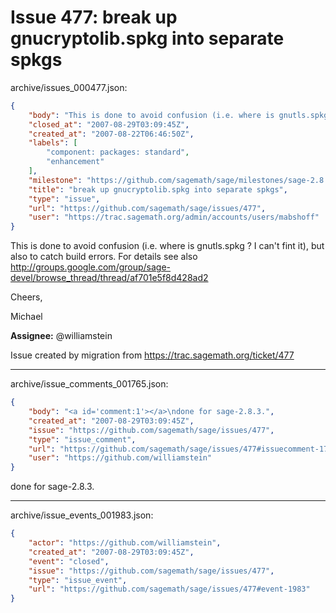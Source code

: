 # Issue 477: break up gnucryptolib.spkg into separate spkgs

archive/issues_000477.json:
```json
{
    "body": "This is done to avoid confusion (i.e. where is gnutls.spkg ? I can't fint it), but also to catch build errors. For details see also http://groups.google.com/group/sage-devel/browse_thread/thread/af701e5f8d428ad2\n\nCheers,\n\nMichael\n\n**Assignee:** @williamstein\n\nIssue created by migration from https://trac.sagemath.org/ticket/477\n\n",
    "closed_at": "2007-08-29T03:09:45Z",
    "created_at": "2007-08-22T06:46:50Z",
    "labels": [
        "component: packages: standard",
        "enhancement"
    ],
    "milestone": "https://github.com/sagemath/sage/milestones/sage-2.8.3",
    "title": "break up gnucryptolib.spkg into separate spkgs",
    "type": "issue",
    "url": "https://github.com/sagemath/sage/issues/477",
    "user": "https://trac.sagemath.org/admin/accounts/users/mabshoff"
}
```
This is done to avoid confusion (i.e. where is gnutls.spkg ? I can't fint it), but also to catch build errors. For details see also http://groups.google.com/group/sage-devel/browse_thread/thread/af701e5f8d428ad2

Cheers,

Michael

**Assignee:** @williamstein

Issue created by migration from https://trac.sagemath.org/ticket/477





---

archive/issue_comments_001765.json:
```json
{
    "body": "<a id='comment:1'></a>\ndone for sage-2.8.3.",
    "created_at": "2007-08-29T03:09:45Z",
    "issue": "https://github.com/sagemath/sage/issues/477",
    "type": "issue_comment",
    "url": "https://github.com/sagemath/sage/issues/477#issuecomment-1765",
    "user": "https://github.com/williamstein"
}
```

<a id='comment:1'></a>
done for sage-2.8.3.



---

archive/issue_events_001983.json:
```json
{
    "actor": "https://github.com/williamstein",
    "created_at": "2007-08-29T03:09:45Z",
    "event": "closed",
    "issue": "https://github.com/sagemath/sage/issues/477",
    "type": "issue_event",
    "url": "https://github.com/sagemath/sage/issues/477#event-1983"
}
```
